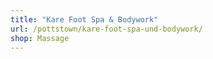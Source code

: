 ```yaml
---
title: "Kare Foot Spa & Bodywork"
url: /pottstown/kare-foot-spa-und-bodywork/
shop: Massage
---
```

